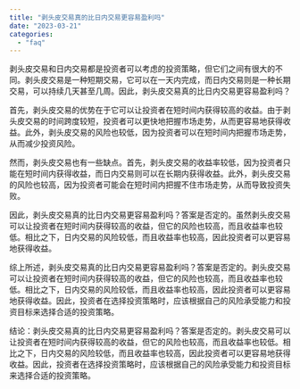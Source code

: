 ```yaml
---
title: "剥头皮交易真的比日内交易更容易盈利吗"
date: "2023-03-21"
categories: 
  - "faq"
---
```


剥头皮交易和日内交易都是投资者可以考虑的投资策略，但它们之间有很大的不同。剥头皮交易是一种短期交易，它可以在一天内完成，而日内交易则是一种长期交易，可以持续几天甚至几周。因此，剥头皮交易真的比日内交易更容易盈利吗？

首先，剥头皮交易的优势在于它可以让投资者在短时间内获得较高的收益。由于剥头皮交易的时间跨度较短，投资者可以更快地把握市场走势，从而更容易地获得收益。此外，剥头皮交易的风险也较低，因为投资者可以在短时间内把握市场走势，从而减少投资风险。

然而，剥头皮交易也有一些缺点。首先，剥头皮交易的收益率较低，因为投资者只能在短时间内获得收益，而日内交易则可以在长期内获得收益。此外，剥头皮交易的风险也较高，因为投资者可能会在短时间内把握不住市场走势，从而导致投资失败。

因此，剥头皮交易真的比日内交易更容易盈利吗？答案是否定的。虽然剥头皮交易可以让投资者在短时间内获得较高的收益，但它的风险也较高，而且收益率也较低。相比之下，日内交易的风险较低，而且收益率也较高，因此投资者可以更容易地获得收益。

综上所述，剥头皮交易真的比日内交易更容易盈利吗？答案是否定的。剥头皮交易可以让投资者在短时间内获得较高的收益，但它的风险也较高，而且收益率也较低。相比之下，日内交易的风险较低，而且收益率也较高，因此投资者可以更容易地获得收益。因此，投资者在选择投资策略时，应该根据自己的风险承受能力和投资目标来选择合适的投资策略。

结论：剥头皮交易真的比日内交易更容易盈利吗？答案是否定的。剥头皮交易可以让投资者在短时间内获得较高的收益，但它的风险也较高，而且收益率也较低。相比之下，日内交易的风险较低，而且收益率也较高，因此投资者可以更容易地获得收益。因此，投资者在选择投资策略时，应该根据自己的风险承受能力和投资目标来选择合适的投资策略。
